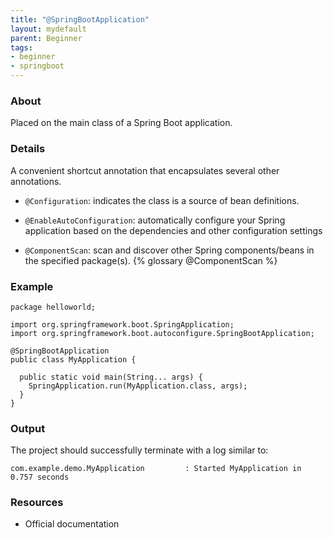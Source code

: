 ```yaml
---
title: "@SpringBootApplication"
layout: mydefault
parent: Beginner
tags:
- beginner
- springboot
---
```


### About

Placed on the main class of a Spring Boot application.

### Details

A convenient shortcut annotation that encapsulates several other annotations.

- `@Configuration`: indicates the class is a source of bean definitions.

- `@EnableAutoConfiguration`: automatically configure your Spring application based on the dependencies and other configuration settings

- `@ComponentScan`: scan and discover other Spring components/beans in the specified package(s). {% glossary @ComponentScan %}

### Example

```
package helloworld;

import org.springframework.boot.SpringApplication;
import org.springframework.boot.autoconfigure.SpringBootApplication;

@SpringBootApplication
public class MyApplication {

  public static void main(String... args) {
    SpringApplication.run(MyApplication.class, args);
  }
}
```

### Output
The project should successfully terminate with a log similar to:
```
com.example.demo.MyApplication         : Started MyApplication in 0.757 seconds
```

### Resources
- Official documentation